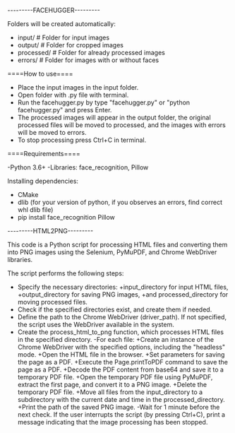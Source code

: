 ---------FACEHUGGER---------

Folders will be created automatically:
- input/ # Folder for input images
- output/ # Folder for cropped images
- processed/ # Folder for already processed images
- errors/ # Folder for images with or without faces

====How to use====

- Place the input images in the input folder.
- Open folder with .py file with terminal.
- Run the facehugger.py by type "facehugger.py" or "python facehugger.py" and press Enter.
- The processed images will appear in the output folder, the original processed files will be moved to processed, and the images with errors will be moved to errors.
- To stop processing press Ctrl+C in terminal.

====Requirements====

-Python 3.6+
-Libraries: face_recognition, Pillow

Installing dependencies:

- CMake
- dlib (for your version of python, if you observes an errors, find correct whl dlib file)
- pip install face_recognition Pillow



---------HTML2PNG---------

This code is a Python script for processing HTML files and converting them into PNG images using the Selenium, PyMuPDF, and Chrome WebDriver libraries.

The script performs the following steps:

- Specify the necessary directories: 
    +input_directory for input HTML files, 
    +output_directory for saving PNG images, 
    +and processed_directory for moving processed files.
- Check if the specified directories exist, and create them if needed.
- Define the path to the Chrome WebDriver (driver_path). If not specified, the script uses the WebDriver available in the system.
- Create the process_html_to_png function, which processes HTML files in the specified directory.
-For each file:
    +Create an instance of the Chrome WebDriver with the specified options, including the "headless" mode.
    +Open the HTML file in the browser.
    +Set parameters for saving the page as a PDF.
    +Execute the Page.printToPDF command to save the page as a PDF.
    +Decode the PDF content from base64 and save it to a temporary PDF file.
    +Open the temporary PDF file using PyMuPDF, extract the first page, and convert it to a PNG image.
    +Delete the temporary PDF file.
    +Move all files from the input_directory to a subdirectory with the current date and time in the processed_directory.
    +Print the path of the saved PNG image.
-Wait for 1 minute before the next check.
If the user interrupts the script (by pressing Ctrl+C), print a message indicating that the image processing has been stopped.
